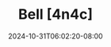 --- 
title: "Bell [4n4c]"
description: "download  video bokep Bell [4n4c] durasi panjang    "
date: 2024-10-31T06:02:20-08:00
file_code: "fllrxx45j57i"
draft: false
cover: "ji59xmau758jgloi.jpg"
tags: ["Bell", "bokep-indo", "bokep-viral", "bokep-ig"]
length: 1705
fld_id: "1483171"
foldername: "Asian s3x diary laos id telegram"
categories: ["Asian s3x diary laos id telegram"]
views: 0
---